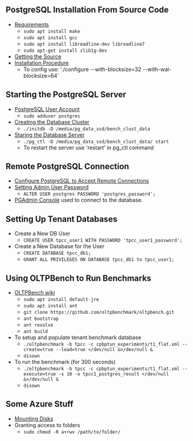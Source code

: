 ## PostgreSQL Installation From Source Code
* [Requirements](https://www.postgresql.org/docs/current/install-requirements.html)
    + `sudo apt install make`
    + `sudo apt install gcc`
    + `sudo apt install libreadline-dev libreadline7`
    + `sudo apt-get install zlib1g-dev`
* [Getting the Source](https://www.postgresql.org/docs/current/install-getsource.html)
* [Installation Procedure](https://www.postgresql.org/docs/current/install-procedure.html)
    + To config use: './configure --with-blocksize=32 --with-wal-blocksize=64'

## Starting the PostgreSQL Server
* [PostgreSQL User Account](https://www.postgresql.org/docs/current/postgres-user.html)
    + `sudo adduser postgres`
* [Creating the Database Cluster](https://www.postgresql.org/docs/current/creating-cluster.html)
    + `./initdb -D /media/pg_data_ssd/bench_clust_data`
* [Staring the Database Server](https://www.postgresql.org/docs/current/server-start.html)
    + `./pg_ctl -D /media/pg_data_ssd/bench_clust_data/ start`
    + To restart the server use 'restart' in pg_ctl command

## Remote PostgreSQL Connection
* [Configure PostgreSQL to Accept Remote Connections](https://blog.bigbinary.com/2016/01/23/configure-postgresql-to-allow-remote-connection.html)
* [Setting Admin User Password](https://stackoverflow.com/questions/7695962/postgresql-password-authentication-failed-for-user-postgres)
    + `ALTER USER postgres PASSWORD 'postgres_password';`
* [PGAdmin Console](https://www.pgadmin.org/) used to connect to the database.

## Setting Up Tenant Databases
* Create a New DB User
    + `CREATE USER tpcc_user1 WITH PASSWORD 'tpcc_user1_password';`
* Create a New Database for the User
    + `CREATE DATABASE tpcc_db1;`
    + `GRANT ALL PRIVILEGES ON DATABASE tpcc_db1 to tpcc_user1;`

## Using OLTPBench to Run Benchmarks
* [OLTPBench wiki](https://github.com/oltpbenchmark/oltpbench/wiki)
    + `sudo apt install default-jre`
    + `sudo apt install ant`
    + `git clone https://github.com/oltpbenchmark/oltpbench.git`
    + `ant bootstrap`
    + `ant resolve`
    + `ant build`
* To setup and populate tenant benchmark database
    + `./oltpbenchmark -b tpcc -c cpbptun_experiments/t1_flat.xml --create=true --load=true </dev/null &>/dev/null &`
    + `disown`
* To run the benchmark (for 300 seconds)
    + `./oltpbenchmark -b tpcc -c cpbptun_experiments/t1_flat.xml --execute=true -s 10 -o tpcc1_postgres_result </dev/null &>/dev/null &`
    + `disown`

## Some Azure Stuff
* [Mounting Disks](https://unix.stackexchange.com/questions/315063/mount-wrong-fs-type-bad-option-bad-superblock#315070)
* Granting access to folders
    + `sudo chmod -R a+rwx /path/to/folder/`


